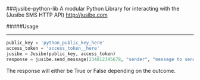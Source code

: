 ###jusibe-python-lib
A modular Python Library for interacting with the (Jusibe SMS HTTP API) <http://jusibe.com>

#####Usage
________

```python
public_key = 'python_public_key_here'
access_token = 'access_token__here'
jusibe = Jusibe(public_key, access_token)
response = jusibe.send_message(234812345678, "sender", "message to send")

```

The response will either be True or False depending on the outcome. 
